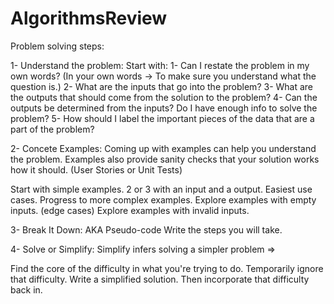 # AlgorithmsReview

Problem solving steps:

1- Understand the problem: Start with: 1- Can I restate the problem in my own words? (In your own words -> To make sure you understand what the question is.) 2- What are the inputs that go into the problem? 3- What are the outputs that should come from the solution to the problem? 4- Can the outputs be determined from the inputs? Do I have enough info to solve the problem? 5- How should I label the important pieces of the data that are a part of the problem?

2- Concete Examples: Coming up with examples can help you understand the problem. Examples also provide sanity checks that your solution works how it should. (User Stories or Unit Tests)

Start with simple examples. 2 or 3 with an input and a output. Easiest use cases.
Progress to more complex examples.
Explore examples with empty inputs. (edge cases)
Explore examples with invalid inputs.


3- Break It Down: AKA Pseudo-code Write the steps you will take.

4- Solve or Simplify: Simplify infers solving a simpler problem =>

Find the core of the difficulty in what you're trying to do.
Temporarily ignore that difficulty.
Write a simplified solution.
Then incorporate that difficulty back in.

